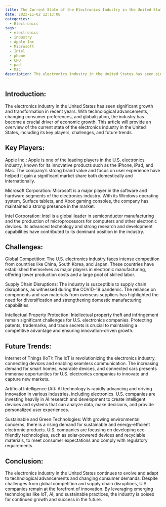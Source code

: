 ```yaml
---
title: The Current State of the Electronics Industry in the United States
date: 2023-11-02 12:13:08
categories:
  - Electronics
tags:
  - electronics
  - industry
  - Apple Inc
  - Microsoft
  - Intel
  - phone
  - CPU
  - pad
  - Mac
description: The electronics industry in the United States has seen significant growth and transformation in recent years
---
```


## Introduction:

The electronics industry in the United States has seen significant growth and transformation in recent years. With technological advancements, changing consumer preferences, and globalization, the industry has become a crucial driver of economic growth. This article will provide an overview of the current state of the electronics industry in the United States, including its key players, challenges, and future trends.

## Key Players:

Apple Inc.: Apple is one of the leading players in the U.S. electronics industry, known for its innovative products such as the iPhone, iPad, and Mac. The company’s strong brand value and focus on user experience have helped it gain a significant market share both domestically and internationally.

Microsoft Corporation: Microsoft is a major player in the software and hardware segments of the electronics industry. With its Windows operating system, Surface tablets, and Xbox gaming consoles, the company has maintained a strong presence in the market.

Intel Corporation: Intel is a global leader in semiconductor manufacturing and the production of microprocessors for computers and other electronic devices. Its advanced technology and strong research and development capabilities have contributed to its dominant position in the industry.

## Challenges:

Global Competition: The U.S. electronics industry faces intense competition from countries like China, South Korea, and Japan. These countries have established themselves as major players in electronic manufacturing, offering lower production costs and a large pool of skilled labor.

Supply Chain Disruptions: The industry is susceptible to supply chain disruptions, as witnessed during the COVID-19 pandemic. The reliance on components and raw materials from overseas suppliers has highlighted the need for diversification and strengthening domestic manufacturing capabilities.

Intellectual Property Protection: Intellectual property theft and infringement remain significant challenges for U.S. electronics companies. Protecting patents, trademarks, and trade secrets is crucial to maintaining a competitive advantage and ensuring innovation-driven growth.

## Future Trends:

Internet of Things (IoT): The IoT is revolutionizing the electronics industry, connecting devices and enabling seamless communication. The increasing demand for smart homes, wearable devices, and connected cars presents immense opportunities for U.S. electronics companies to innovate and capture new markets.

Artificial Intelligence (AI): AI technology is rapidly advancing and driving innovation in various industries, including electronics. U.S. companies are investing heavily in AI research and development to create intelligent devices and systems that can analyze data, make decisions, and provide personalized user experiences.

Sustainable and Green Technologies: With growing environmental concerns, there is a rising demand for sustainable and energy-efficient electronic products. U.S. companies are focusing on developing eco-friendly technologies, such as solar-powered devices and recyclable materials, to meet consumer expectations and comply with regulatory requirements.

## Conclusion:

The electronics industry in the United States continues to evolve and adapt to technological advancements and changing consumer demands. Despite challenges from global competition and supply chain disruptions, U.S. companies remain at the forefront of innovation. By leveraging emerging technologies like IoT, AI, and sustainable practices, the industry is poised for continued growth and success in the future.